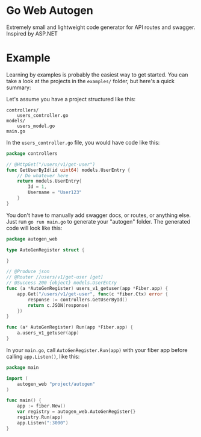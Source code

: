 # Go Web Autogen

Extremely small and lightweight code generator for API routes and swagger. Inspired by ASP.NET

# Example

Learning by examples is probably the easiest way to get started. You can take a look at the projects in the `examples/` folder, but here's a quick summary:

Let's assume you have a project structured like this:
```
controllers/
    users_controller.go
models/
    users_model.go
main.go
```

In the `users_controller.go` file, you would have code like this:
```go
package controllers

// @HttpGet("/users/v1/get-user")
func GetUserById(id uint64) models.UserEntry {
    // Do whatever here
    return models.UserEntry{
        Id = 1,
        Username = "User123"
    }
}
```

You don't have to manually add swagger docs, or routes, or anything else. Just run `go run main.go` to generate your "autogen" folder. The generated code will look like this:
```go
package autogen_web

type AutoGenRegister struct {

}

// @Produce json
// @Router //users/v1/get-user [get]
// @Success 200 {object} models.UserEntry
func (a *AutoGenRegister) users_v1_getuser(app *Fiber.app) {
    app.Get("/users/v1/get-user", func(c *fiber.Ctx) error {
        response := controllers.GetUserById()
        return c.JSON(response)
    })
}

func (a* AutoGenRegister) Run(app *Fiber.app) {
    a.users_v1_getuser(app)
}

```

In your `main.go`, call `AutoGenRegister.Run(app)` with your fiber app before calling `app.Listen()`, like this:

```go
package main

import (
	autogen_web "project/autogen"
)

func main() {
	app := fiber.New()
	var registry = autogen_web.AutoGenRegister{}
	registry.Run(app)
	app.Listen(":3000")
}
```
